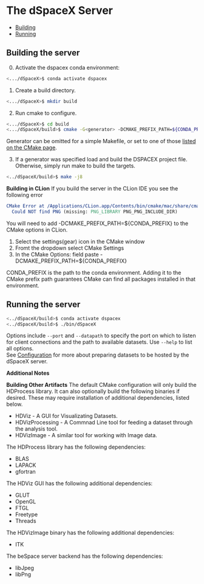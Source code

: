 # The dSpaceX Server

- [Building](#building-the-server)  
- [Running](#running-the-server)  


## Building the server
0. Activate the dspacex conda environment:
``` bash
<.../dSpaceX>$ conda activate dspacex
```

1. Create a build directory.
```bash
<.../dSpaceX>$ mkdir build
```

2. Run cmake to configure.
```bash
<.../dSpaceX>$ cd build
<.../dSpaceX/build>$ cmake -G<generator> -DCMAKE_PREFIX_PATH=${CONDA_PREFIX} ../
```
Generator can be omitted for a simple Makefile, or set to one of those [listed on the CMake page](https://cmake.org/cmake/help/latest/manual/cmake-generators.7.html#command-line-build-tool-generators).

3. If a generator was specified load and build the DSPACEX project file. Otherwise, simply run make to build the targets.
```bash
<../dSpaceX/build>$ make -j8
```

**Building in CLion**
If you build the server in the CLion IDE you see the following error
```cmake
CMake Error at /Applications/CLion.app/Contents/bin/cmake/mac/share/cmake-3.16/Modules/FindPackageHandleStandardArgs.cmake:146 (message):
  Could NOT find PNG (missing: PNG_LIBRARY PNG_PNG_INCLUDE_DIR)
```
You will need to add -DCMAKE_PREFIX_PATH=${CONDA_PREFIX} to the CMake options in CLion.
1. Select the settings(gear) icon in the CMake window
2. Fromt the dropdown select CMake Settings
3. In the CMake Options: field paste -DCMAKE_PREFIX_PATH=${CONDA_PREFIX} 

CONDA_PREFIX is the path to the conda environment.
Adding it to the CMake prefix path guarantees CMake can find all packages installed in that environment.

## Running the server
``` bash
<../dSpaceX/build>$ conda activate dspacex
<../dSpaceX/build>$ ./bin/dSpaceX
```
Options include `--port` and `--datapath` to specify the port on which to listen for client connections and the path to available datasets.
Use `--help` to list all options.  
See [Configuration](configuration.md) for more about preparing datasets to be hosted by the dSpaceX server.

**Additional Notes**

**Building Other Artifacts**
The default CMake configuration will only build the HDProcess library.
It can also optionally build the following binaries if desired.
These may require installation of additional dependencies, listed below.
- HDViz           - A GUI for Visualizating Datasets.
- HDVizProcessing - A Commnad Line tool for feeding a dataset through the analysis tool.
- HDVizImage      - A similar tool for working with Image data.

The HDProcess library has the following dependencies:
- BLAS
- LAPACK
- gfortran

The HDViz GUI has the following additional dependencies:
- GLUT
- OpenGL
- FTGL
- Freetype
- Threads

The HDVizImage binary has the following additional dependencies:
- ITK

The beSpace server backend has the following dependencies:
- libJpeg
- libPng
